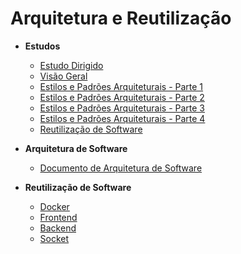 # Arquitetura e Reutilização

- **Estudos**

  - [Estudo Dirigido](Architecture/EstudoDirigido/EstudoDirigido.md)
  - [Visão Geral](Architecture/EstudoDirigido/geral.md)
  - [Estilos e Padrões Arquiteturais - Parte 1](Architecture/EstudoDirigido/parte1.md)
  - [Estilos e Padrões Arquiteturais - Parte 2](Architecture/EstudoDirigido/parte2.md)
  - [Estilos e Padrões Arquiteturais - Parte 3](Architecture/EstudoDirigido/parte3.md)
  - [Estilos e Padrões Arquiteturais - Parte 4](Architecture/EstudoDirigido/parte4.md)
  - [Reutilização de Software](Architecture/EstudoDirigido/reutilizacao.md)
  
- **Arquitetura de Software**

  - [Documento de Arquitetura de Software](Architecture/das.md) 

- **Reutilização de Software**

  - [Docker](Architecture/Reutilizacao/docker.md)
  - [Frontend](Architecture/Reutilizacao/frontend.md)
  - [Backend](Architecture/Reutilizacao/backend.md)
  - [Socket](Architecture/Reutilizacao/socket.md)
